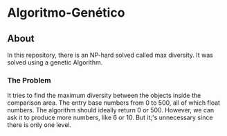 # Algoritmo-Genético

## About

In this repository, there is an NP-hard solved called max diversity. It was solved using a genetic Algorithm.

### The Problem
It tries to find the maximum diversity between the objects inside the comparison area. The entry base numbers from 0 to 500, all of which float numbers. The algorithm should ideally return 0 or 500. However, we can ask it to produce more numbers, like 6 or 10. But it;'s unnecessary since there is only one level.

